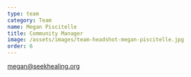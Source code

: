 ```yaml
---
type: team
category: Team
name: Megan Piscitelle
title: Community Manager
image: /assets/images/team-headshot-megan-piscitelle.jpg
order: 6
---
```


<megan@seekhealing.org>